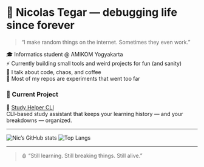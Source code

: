 # 🧠 Nicolas Tegar — debugging life since forever

> “I make random things on the internet. Sometimes they even work.”

🎓 Informatics student @ AMIKOM Yogyakarta  
⚡ Currently building small tools and weird projects for fun (and sanity)  
💬 I talk about code, chaos, and coffee  
📂 Most of my repos are experiments that went too far  

### 🚧 Current Project
🧰 [Study Helper CLI](https://github.com/YOUR_USERNAME/study_helper_CLI)  
CLI-based study assistant that keeps your learning history — and your breakdowns — organized.

---

![Nic’s GitHub stats](https://github-readme-stats.vercel.app/api?username=Nicolast74&show_icons=true&theme=radical)
![Top Langs](https://github-readme-stats.vercel.app/api/top-langs/?username=Nicolast74&layout=compact&theme=radical)

---

> 🩸 “Still learning. Still breaking things. Still alive.”
